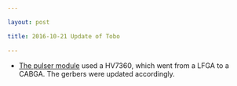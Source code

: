 ```yaml
---

layout: post

title: 2016-10-21 Update of Tobo

---
```



-   [The pulser module](/retired/tobo/) used a HV7360, which went from a
    LFGA to a CABGA. The gerbers were updated accordingly.

